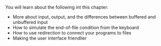 You will learn about the following int this chapter:<br/>
* More about input, output, and the differences between buffered and unbuffered input
* How to simulate the end-of-file condition from the keyboard
* How to use redirection to connect your programs to files
* Making the user interface friendlier